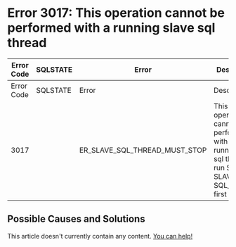 
# Error 3017: This operation cannot be performed with a running slave sql thread


| Error Code | SQLSTATE | Error | Description |
| --- | --- | --- | --- |
| Error Code | SQLSTATE | Error | Description |
| 3017 |  | ER_SLAVE_SQL_THREAD_MUST_STOP | This operation cannot be performed with a running slave sql thread; run STOP SLAVE SQL_THREAD first |




## Possible Causes and Solutions


This article doesn't currently contain any content. [You can help!](/kb/en/writing-and-editing-knowledge-base-articles/)

